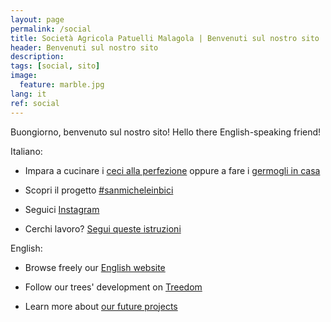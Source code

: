 ```yaml
---
layout: page
permalink: /social
title: Società Agricola Patuelli Malagola | Benvenuti sul nostro sito
header: Benvenuti sul nostro sito
description:
tags: [social, sito]
image:
  feature: marble.jpg
lang: it
ref: social
---
```


Buongiorno, benvenuto sul nostro sito! Hello there English-speaking friend!


Italiano:      

- Impara a cucinare i [ceci alla perfezione](/ricettececi) oppure a fare i [germogli in casa](/germogli)  

- Scopri il progetto [#sanmicheleinbici](/ciclabile)     

- Seguici [Instagram](https://www.instagram.com/patuellimalagola/)     

- Cerchi lavoro? [Segui queste istruzioni](/lavoraconnoi)      


English:     

- Browse freely our [English website](/en)    

- Follow our trees' development on [Treedom](https://www.treedom.net/en/organization/patuellimalagola)

- Learn more about [our future projects](/goals)

